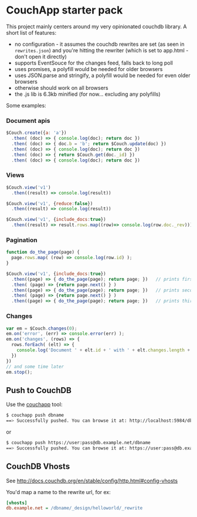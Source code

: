 # CouchApp starter pack

This project mainly centers around my very opinionated couchdb library. A short list of features:

 * no configuration - it assumes the couchdb rewrites are set (as seen in `rewrites.json`) and
you're hitting the rewriter (which is set to app.html - don't open it directly)
 * supports EventSouce for the changes feed, falls back to long poll
 * uses promises, a polyfill would be needed for older browsers
 * uses JSON.parse and stringify, a polyfill would be needed for even older browsers
 * otherwise should work on all browsers
 * the .js lib is 6.3kb minified (for now… excluding any polyfills)

Some examples:

### Document apis

```javascript
$Couch.create({a: 'a'})
  .then( (doc) => { console.log(doc); return doc })
  .then( (doc) => { doc.b = 'b'; return $Couch.update(doc) })
  .then( (doc) => { console.log(doc); return doc })
  .then( (doc) => { return $Couch.get(doc._id) })
  .then( (doc) => { console.log(doc); return doc })
```

### Views

```javascript
$Couch.view('v1')
  .then((result) => console.log(result))

$Couch.view('v1', {reduce:false})
  .then((result) => console.log(result))

$Couch.view('v1', {include_docs:true})
  .then((result) => result.rows.map((row)=> console.log(row.doc._rev)))
```

### Pagination

```javascript
function do_the_page(page) {
  page.rows.map( (row) => console.log(row.id) );
}

$Couch.view('v1', {include_docs:true})
  .then((page) => { do_the_page(page); return page; })   // prints first page
  .then( (page) => {return page.next() } )
  .then((page) => { do_the_page(page); return page; })   // prints second page
  .then( (page) => {return page.next() } )
  .then((page) => { do_the_page(page); return page; })   // prints third page
```

### Changes

```javascript
var em = $Couch.changes(0);
em.on('error', (err) => console.error(err) );
em.on('changes', (rows) => {
  rows.forEach( (elt) => {
    console.log('Document ' + elt.id + ' with ' + elt.changes.length + ' changes.')
  })
})
// and some time later
em.stop();
```

## Push to CouchDB

Use the [couchapp](https://github.com/couchapp/couchapp/) tool:

```bash
$ couchapp push dbname
==> Successfully pushed. You can browse it at: http://localhost:5984/dbname/_design/helloworld/_rewrite/
```
or
```bash
$ couchapp push https://user:pass@db.example.net/dbname
==> Successfully pushed. You can browse it at: https://user:pass@db.example.net/dbname/_design/helloworld/_rewrite/
```

## CouchDB Vhosts

See http://docs.couchdb.org/en/stable/config/http.html#config-vhosts

You'd map a name to the rewrite url, for ex:

```ini
[vhosts]
db.example.net = /dbname/_design/helloworld/_rewrite
```
